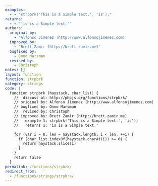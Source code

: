 ```yaml
---
examples:
  - - "strpbrk('This is a Simple text.', 'is');"
returns:
  - - "'is is a Simple text.'"
authors:
  original by:
    - 'Alfonso Jimenez (http://www.alfonsojimenez.com)'
  improved by:
    - 'Brett Zamir (http://brett-zamir.me)'
  bugfixed by:
    - Onno Marsman
  revised by:
    - Christoph
notes: []
layout: function
function: strpbrk
category: strings
code: |
  function strpbrk (haystack, char_list) {
    //  discuss at: http://phpjs.org/functions/strpbrk/
    // original by: Alfonso Jimenez (http://www.alfonsojimenez.com)
    // bugfixed by: Onno Marsman
    //  revised by: Christoph
    // improved by: Brett Zamir (http://brett-zamir.me)
    //   example 1: strpbrk('This is a Simple text.', 'is');
    //   returns 1: 'is is a Simple text.'

    for (var i = 0, len = haystack.length; i < len; ++i) {
      if (char_list.indexOf(haystack.charAt(i)) >= 0) {
        return haystack.slice(i)
      }
    }
    return false
  }
permalink: /functions/strpbrk/
redirect_from:
  - /functions/strings/strpbrk/
---
```


<!-- WARNING! This file is auto generated by `npm run web:inject`, do not edit by hand -->
